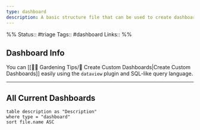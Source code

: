 ```yaml
---
type: dashboard
description: A basic structure file that can be used to create dashboards
---
```

%%
Status:: #triage
Tags:: #dashboard
Links::
%%

## Dashboard Info

You can [[👩‍🌾 Gardening Tips/🎯 Create Custom Dashboards|Create Custom Dashboards]] easily using the `dataview` plugin and SQL-like query language.

---

## All Current Dashboards
```dataview
table description as "Description" 
where type = "dashboard"
sort file.name ASC
```